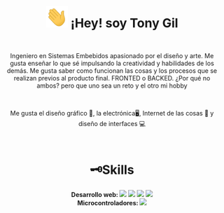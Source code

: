 <h1 align = "center" dir ="auto">
	<img src="https://raw.githubusercontent.com/patrickwebsdev/patrickwebsdev/master/images/handshake.webp" width="50px" style="max-width: 100%;">
	¡Hey! soy Tony Gil
</h1>
<br>
<p align = "center" dir ="auto">
	Ingeniero en Sistemas Embebidos apasionado por el diseño y arte. Me gusta enseñar lo que sé impulsando la creatividad y habilidades de los demás. Me gusta saber como funcionan las cosas y los procesos que se realizan previos al producto final. FRONTED o BACKED. ¿Por qué no ambos? pero que uno sea un reto y el otro mi hobby
</p>
<br>
<p align = "center" dir ="auto">
	Me gusta el diseño gráfico 🎨, la electrónica🖥, Internet de las cosas 📱 y diseño de interfaces 💻
</p>
<br>

<h1 align = "center" dir ="auto">
	🗝Skills
</h1>
<div align = "center" dir ="auto">
<strong>Desarrollo web: </strong>
	<a target="_blank" rel="noopener noreferrer nofollow" href="https://camo.githubusercontent.com/a35aceeea5d8e64cc6c496e0fca3bc01dea8dbe5f5becad5375f31e70bb7aca3/68747470733a2f2f696d672e736869656c64732e696f2f62616467652f4a6176615363726970742d4645464630313f6c6f676f3d6a617661736372697074266c6f676f436f6c6f723d303030303030267374796c653d666f722d7468652d6261646765">
		<img src="https://camo.githubusercontent.com/a35aceeea5d8e64cc6c496e0fca3bc01dea8dbe5f5becad5375f31e70bb7aca3/68747470733a2f2f696d672e736869656c64732e696f2f62616467652f4a6176615363726970742d4645464630313f6c6f676f3d6a617661736372697074266c6f676f436f6c6f723d303030303030267374796c653d666f722d7468652d6261646765" data-canonical-src="https://img.shields.io/badge/JavaScript-FEFF01?logo=javascript&amp;logoColor=000000&amp;style=for-the-badge" style="max-width: 100%;"></a>
<a target="_blank" rel="noopener noreferrer nofollow" href="https://camo.githubusercontent.com/6b67a16c8c2b318fb4d29bd9af95d34eada9191cc228e0769821adaea8995aa8/68747470733a2f2f696d672e736869656c64732e696f2f62616467652f48544d4c2d4543363233313f6c6f676f3d68746d6c35266c6f676f436f6c6f723d464646464646267374796c653d666f722d7468652d6261646765"><img src="https://camo.githubusercontent.com/6b67a16c8c2b318fb4d29bd9af95d34eada9191cc228e0769821adaea8995aa8/68747470733a2f2f696d672e736869656c64732e696f2f62616467652f48544d4c2d4543363233313f6c6f676f3d68746d6c35266c6f676f436f6c6f723d464646464646267374796c653d666f722d7468652d6261646765" data-canonical-src="https://img.shields.io/badge/HTML-EC6231?logo=html5&amp;logoColor=FFFFFF&amp;style=for-the-badge" style="max-width: 100%;"></a>
<a target="_blank" rel="noopener noreferrer nofollow" href="https://camo.githubusercontent.com/213d17dc072cbf80a9119caa376f598a8a7b5099fbfe75a66cdca5b446cd5ba3/68747470733a2f2f696d672e736869656c64732e696f2f62616467652f4353532d3031413344383f6c6f676f3d63737333266c6f676f436f6c6f723d464646464646267374796c653d666f722d7468652d6261646765"><img src="https://camo.githubusercontent.com/213d17dc072cbf80a9119caa376f598a8a7b5099fbfe75a66cdca5b446cd5ba3/68747470733a2f2f696d672e736869656c64732e696f2f62616467652f4353532d3031413344383f6c6f676f3d63737333266c6f676f436f6c6f723d464646464646267374796c653d666f722d7468652d6261646765" data-canonical-src="https://img.shields.io/badge/CSS-01A3D8?logo=css3&amp;logoColor=FFFFFF&amp;style=for-the-badge" style="max-width: 100%;"></a>
<a target="_blank" rel="noopener noreferrer nofollow" href="https://camo.githubusercontent.com/86939d28f5d8c6d8dfbf24178f1960c7c08670989767ae629a8d820cb768bd33/68747470733a2f2f696d672e736869656c64732e696f2f62616467652f4d5953514c2d3030373538463f6c6f676f3d4d5953514c266c6f676f436f6c6f723d464646464646267374796c653d666f722d7468652d6261646765"><img src="https://camo.githubusercontent.com/86939d28f5d8c6d8dfbf24178f1960c7c08670989767ae629a8d820cb768bd33/68747470733a2f2f696d672e736869656c64732e696f2f62616467652f4d5953514c2d3030373538463f6c6f676f3d4d5953514c266c6f676f436f6c6f723d464646464646267374796c653d666f722d7468652d6261646765" data-canonical-src="https://img.shields.io/badge/MYSQL-00758F?logo=MYSQL&amp;logoColor=FFFFFF&amp;style=for-the-badge" style="max-width: 100%;"></a>

</div>
<div align = "center" dir ="auto">
<strong>Microcontroladores:  </strong>
<a target = "_blank" rel = "noopener noreferrer nofollow"> <img src="https://user-images.githubusercontent.com/17773218/56295546-32a81200-60ea-11e9-8761-0b726b20fd51.png" style=for-the-badge" style="max-width: 20px;"></a>
</div>
